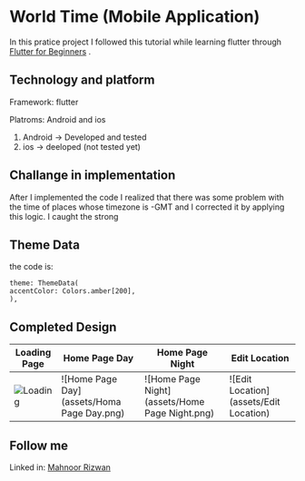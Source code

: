 # World Time (Mobile Application)

In this pratice project I followed this tutorial while learning flutter through 
[Flutter for Beginners](https://www.youtube.com/watch?v=1ukSR1GRtMU&list=PL4cUxeGkcC9jLYyp2Aoh6hcWuxFDX6PBJ) .

## Technology and platform
Framework: flutter

Platroms: Android and ios
1. Android -> Developed and tested
2. ios -> deeloped (not tested yet)

## Challange in implementation
After I implemented the code I realized that there was some problem with the time of places whose timezone is -GMT and I corrected it by applying this logic. I caught the strong

## Theme Data
the code is: 
```
theme: ThemeData(
accentColor: Colors.amber[200],
),
```
## Completed Design
|Loading Page|Home Page Day|Home Page Night|Edit Location|
|---|---|---|---|
|![Loading](assets/Loading.png)|![Home Page Day](assets/Homa Page Day.png)|![Home Page Night](assets/Home Page Night.png)|![Edit Location](assets/Edit Location)|

## Follow me
Linked in: 
[Mahnoor Rizwan](https://www.linkedin.com/in/mahnoor-rizwan-b7657818b/) 
